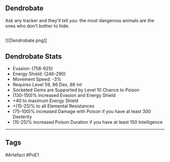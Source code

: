 ## Dendrobate
Ask any tracker and they'll tell you:
the most dangerous animals
are the ones who don't bother to hide.
##
![[Dendrobate.png]]
## Dendrobate Stats
- Evasion: (758-925)
- Energy Shield: (246-290)
- Movement Speed: -3%
- Requires Level 59, 86 Dex, 86 Int
- Socketed Gems are Supported by Level 10 Chance to Poison
- (130-150)% increased Evasion and Energy Shield
- +40 to maximum Energy Shield
- +(15-25)% to all Elemental Resistances
- (75-100)% increased Damage with Poison if you have at least 300 Dexterity
- (15-25)% increased Poison Duration if you have at least 150 Intelligence


---
## Tags
#Artefact
#PoE1